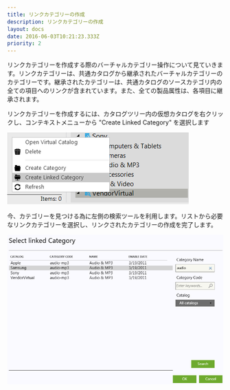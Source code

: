 ```yaml
---
title: リンクカテゴリーの作成
description: リンクカテゴリーの作成
layout: docs
date: 2016-06-03T10:21:23.333Z
priority: 2
---
```

リンクカテゴリーを作成する際のバーチャルカテゴリー操作について見ていきます。リンクカテゴリーは、共通カタログから継承されたバーチャルカテゴリーのカテゴリーです。継承されたカテゴリーは、共通カタログのソースカテゴリ内の全ての項目へのリンクが含まれています。また、全ての製品属性は、各項目に継承されます。

リンクカテゴリーを作成するには、カタログツリー内の仮想カタログを右クリックし、コンテキストメニューから "Create Linked Category" を選択します

![](../../../../assets/images/docs/025-create-linked-category.png)

今、カテゴリーを見つける為に左側の検索ツールを利用します。リストから必要なリンクカテゴリーを選択し、リンクされたカテゴリーの作成を完了します。

![](../../../../assets/images/docs/026-select-linked-category.PNG)
